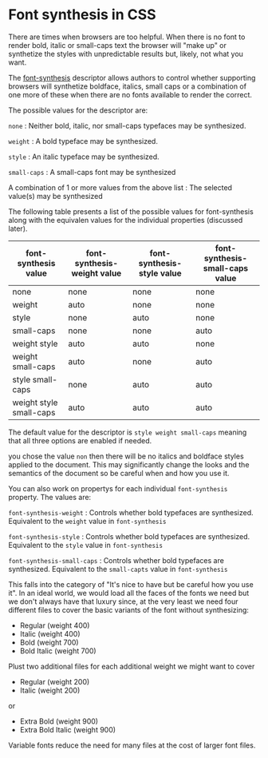 # Font synthesis in CSS

There are times when browsers are too helpful. When there is no font to render bold, italic or small-caps text the browser will "make up" or synthetize the styles with unpredictable results but, likely, not what you want.

The [font-synthesis](https://developer.mozilla.org/en-US/docs/Web/CSS/font-synthesis) descriptor allows authors to control whether supporting browsers will synthetize boldface, italics, small caps or a combination of one more of these when there are no fonts available to render the correct.

The possible values for the descriptor are:

`none`
: Neither bold, italic, nor small-caps typefaces may be synthesized.

`weight`
: A bold typeface may be synthesized.

`style`
: An italic typeface may be synthesized.

`small-caps`
: A small-caps font may be synthesized

A combination of 1 or more values from the above list
: The selected value(s) may be synthesized

The following table presents a list of the possible values for font-synthesis along with the equivalen values for the individual properties (discussed later).

| font-synthesis value | font-synthesis-weight value | font-synthesis-style value | font-synthesis-small-caps value |
| --- | --- | --- | --- |
| none | none | none | none |
| weight | auto | none | none |
| style | none | auto | none |
| small-caps | none | none | auto |
| weight style | auto | auto | none |
| weight small-caps | auto | none | auto |
| style small-caps | none | auto | auto |
| weight style small-caps | auto | auto | auto |

The default value for the descriptor is `style weight small-caps` meaning that all three options are enabled if needed.

you chose the value `non` then there will be no italics and boldface styles applied to the document. This may significantly change the looks and the semantics of the document so be careful when and how you use it.

You can also work on propertys for each individual `font-synthesis` property. The values are:

`font-synthesis-weight`
: Controls whether bold typefaces are synthesized. Equivalent to the `weight` value in `font-synthesis`

`font-synthesis-style`
: Controls whether bold typefaces are synthesized. Equivalent to the `style` value in `font-synthesis`

`font-synthesis-small-caps`
: Controls whether bold typefaces are synthesized. Equivalent to the `small-capts` value in `font-synthesis`

This falls into the category of "It's nice to have but be careful how you use it". In an ideal world, we would load all the faces of the fonts we need but we don't always have that luxury since, at the very least we need four different files to cover the basic variants of the font without synthesizing:

* Regular (weight 400)
* Italic (weight 400)
* Bold (weight 700)
* Bold Italic (weight 700)

Plust two additional files for each additional weight we might want to cover

* Regular (weight 200)
* Italic (weight 200)

or

* Extra Bold (weight 900)
* Extra Bold Italic (weight 900)

Variable fonts reduce the need for many files at the cost of larger font files.
